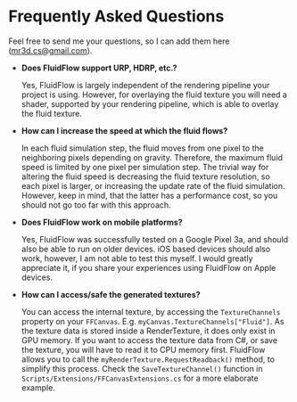 # Frequently Asked Questions

Feel free to send me your questions, so I can add them here ([mr3d.cs@gmail.com](mailto:mr3d.cs@gmail.com)).

- **Does FluidFlow support URP, HDRP, etc.?**

    Yes, FluidFlow is largely independent of the rendering pipeline your project is using.
    However, for overlaying the fluid texture you will need a shader, supported by your rendering pipeline, which is able to overlay the fluid texture.
    
- **How can I increase the speed at which the fluid flows?**

    In each fluid simulation step, the fluid moves from one pixel to the neighboring pixels depending on gravity.
    Therefore, the maximum fluid speed is limited by one pixel per simulation step.
    The trivial way for altering the fluid speed is decreasing the fluid texture resolution, so each pixel is larger, or increasing the update rate of the fluid simulation.
    However, keep in mind, that the latter has a performance cost, so you should not go too far with this approach.
    
- **Does FluidFlow work on mobile platforms?**

    Yes, FluidFlow was successfully tested on a Google Pixel 3a, and should also be able to run on older devices.
    iOS based devices should also work, however, I am not able to test this myself. 
    I would greatly appreciate it, if you share your experiences using FluidFlow on Apple devices.
    
- **How can I access/safe the generated textures?**

    You can access the internal texture, by accessing the `TextureChannels` property on your `FFCanvas`. E.g. `myCanvas.TextureChannels["Fluid"]`.
    As the texture data is stored inside a RenderTexture, it does only exist in GPU memory.
    If you want to access the texture data from C#, or save the texture, you will have to read it to CPU memory first.
    FluidFlow allows you to call the `myRenderTexture.RequestReadback()` method, to simplify this process. 
    Check the `SaveTextureChannel()` function in `Scripts/Extensions/FFCanvasExtensions.cs` for a more elaborate example.